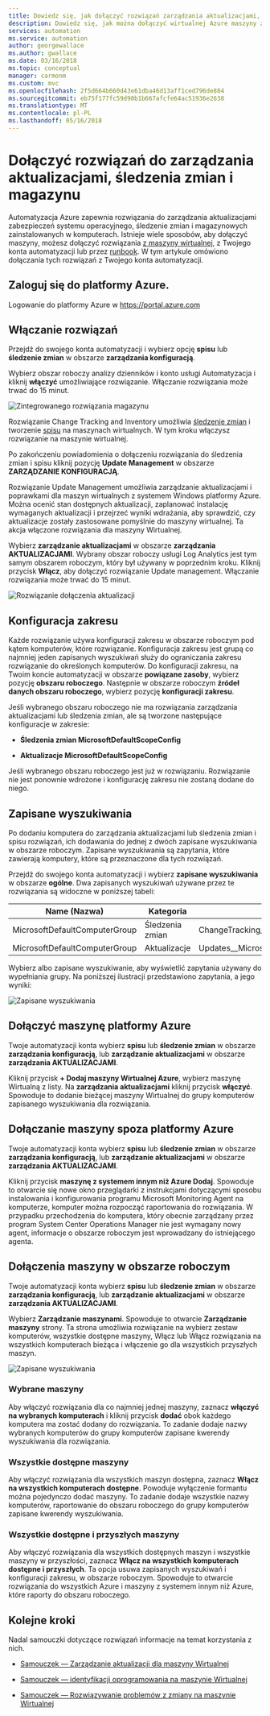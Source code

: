 ```yaml
---
title: Dowiedz się, jak dołączyć rozwiązań zarządzania aktualizacjami, śledzenia zmian i spisu w usłudze Automatyzacja Azure
description: Dowiedz się, jak można dołączyć wirtualnej Azure maszyny z rozwiązań zarządzania aktualizacjami, śledzenia zmian i magazynu, które są częścią usługi Automatyzacja Azure
services: automation
ms.service: automation
author: georgewallace
ms.author: gwallace
ms.date: 03/16/2018
ms.topic: conceptual
manager: carmonm
ms.custom: mvc
ms.openlocfilehash: 2f5d664b660d43e61dba46d13aff1ced796de884
ms.sourcegitcommit: eb75f177fc59d90b1b667afcfe64ac51936e2638
ms.translationtype: MT
ms.contentlocale: pl-PL
ms.lasthandoff: 05/16/2018
---
```

# <a name="onboard-update-management-change-tracking-and-inventory-solutions"></a>Dołączyć rozwiązań do zarządzania aktualizacjami, śledzenia zmian i magazynu

Automatyzacja Azure zapewnia rozwiązania do zarządzania aktualizacjami zabezpieczeń systemu operacyjnego, śledzenie zmian i magazynowych zainstalowanych w komputerach. Istnieje wiele sposobów, aby dołączyć maszyny, możesz dołączyć rozwiązania [z maszyny wirtualnej](automation-onboard-solutions-from-vm.md), z Twojego konta automatyzacji lub przez [runbook](automation-onboard-solutions.md). W tym artykule omówiono dołączania tych rozwiązań z Twojego konta automatyzacji.

## <a name="log-in-to-azure"></a>Zaloguj się do platformy Azure.

Logowanie do platformy Azure w https://portal.azure.com

## <a name="enable-solutions"></a>Włączanie rozwiązań

Przejdź do swojego konta automatyzacji i wybierz opcję **spisu** lub **śledzenie zmian** w obszarze **zarządzania konfiguracją**.

Wybierz obszar roboczy analizy dzienników i konto usługi Automatyzacja i kliknij **włączyć** umożliwiające rozwiązanie. Włączanie rozwiązania może trwać do 15 minut.

![Zintegrowanego rozwiązania magazynu](media/automation-onboard-solutions-from-automation-account/onboardsolutions.png)

Rozwiązanie Change Tracking and Inventory umożliwia [śledzenie zmian](automation-vm-change-tracking.md) i tworzenie [spisu](automation-vm-inventory.md) na maszynach wirtualnych. W tym kroku włączysz rozwiązanie na maszynie wirtualnej.

Po zakończeniu powiadomienia o dołączeniu rozwiązania do śledzenia zmian i spisu kliknij pozycję **Update Management** w obszarze **ZARZĄDZANIE KONFIGURACJĄ**.

Rozwiązanie Update Management umożliwia zarządzanie aktualizacjami i poprawkami dla maszyn wirtualnych z systemem Windows platformy Azure. Można ocenić stan dostępnych aktualizacji, zaplanować instalację wymaganych aktualizacji i przejrzeć wyniki wdrażania, aby sprawdzić, czy aktualizacje zostały zastosowane pomyślnie do maszyny wirtualnej. Ta akcja włączone rozwiązania dla maszyny Wirtualnej.

Wybierz **zarządzanie aktualizacjami** w obszarze **zarządzania AKTUALIZACJAMI**. Wybrany obszar roboczy usługi Log Analytics jest tym samym obszarem roboczym, który był używany w poprzednim kroku. Kliknij przycisk **Włącz**, aby dołączyć rozwiązanie Update management. Włączanie rozwiązania może trwać do 15 minut.

![Rozwiązanie dołączenia aktualizacji](media/automation-onboard-solutions-from-automation-account/onboardsolutions2.png)

## <a name="scope-configuration"></a>Konfiguracja zakresu

Każde rozwiązanie używa konfiguracji zakresu w obszarze roboczym pod kątem komputerów, które rozwiązanie. Konfiguracja zakresu jest grupą co najmniej jeden zapisanych wyszukiwań służy do ograniczania zakresu rozwiązanie do określonych komputerów. Do konfiguracji zakresu, na Twoim koncie automatyzacji w obszarze **powiązane zasoby**, wybierz pozycję **obszaru roboczego**. Następnie w obszarze roboczym **źródeł danych obszaru roboczego**, wybierz pozycję **konfiguracji zakresu**.

Jeśli wybranego obszaru roboczego nie ma rozwiązania zarządzania aktualizacjami lub śledzenia zmian, ale są tworzone następujące konfiguracje w zakresie:

* **Śledzenia zmian MicrosoftDefaultScopeConfig**

* **Aktualizacje MicrosoftDefaultScopeConfig**

Jeśli wybranego obszaru roboczego jest już w rozwiązaniu. Rozwiązanie nie jest ponownie wdrożone i konfigurację zakresu nie zostaną dodane do niego.

## <a name="saved-searches"></a>Zapisane wyszukiwania

Po dodaniu komputera do zarządzania aktualizacjami lub śledzenia zmian i spisu rozwiązań, ich dodawania do jednej z dwóch zapisane wyszukiwania w obszarze roboczym. Zapisane wyszukiwania są zapytania, które zawierają komputery, które są przeznaczone dla tych rozwiązań.

Przejdź do swojego konta automatyzacji i wybierz **zapisane wyszukiwania** w obszarze **ogólne**. Dwa zapisanych wyszukiwań używane przez te rozwiązania są widoczne w poniższej tabeli:

|Name (Nazwa)     |Kategoria  |Alias  |
|---------|---------|---------|
|MicrosoftDefaultComputerGroup     |  Śledzenia zmian       | ChangeTracking__MicrosoftDefaultComputerGroup        |
|MicrosoftDefaultComputerGroup     | Aktualizacje        | Updates__MicrosoftDefaultComputerGroup         |

Wybierz albo zapisane wyszukiwanie, aby wyświetlić zapytania używany do wypełniania grupy. Na poniższej ilustracji przedstawiono zapytania, a jego wyniki:

![Zapisane wyszukiwania](media/automation-onboard-solutions-from-automation-account/savedsearch.png)

## <a name="onboard-an-azure-machine"></a>Dołączyć maszynę platformy Azure

Twoje automatyzacji konta wybierz **spisu** lub **śledzenie zmian** w obszarze **zarządzania konfiguracją**, lub **zarządzanie aktualizacjami** w obszarze **zarządzania AKTUALIZACJAMI**.

Kliknij przycisk **+ Dodaj maszyny Wirtualnej Azure**, wybierz maszynę Wirtualną z listy. Na **zarządzania aktualizacjami** kliknij przycisk **włączyć**. Spowoduje to dodanie bieżącej maszyny Wirtualnej do grupy komputerów zapisanego wyszukiwania dla rozwiązania.

## <a name="onboard-a-non-azure-machine"></a>Dołączanie maszyny spoza platformy Azure

Twoje automatyzacji konta wybierz **spisu** lub **śledzenie zmian** w obszarze **zarządzania konfiguracją**, lub **zarządzanie aktualizacjami** w obszarze **zarządzania AKTUALIZACJAMI**.

Kliknij przycisk **maszynę z systemem innym niż Azure Dodaj**. Spowoduje to otwarcie się nowe okno przeglądarki z instrukcjami dotyczącymi sposobu instalowania i konfigurowania programu Microsoft Monitoring Agent na komputerze, komputer można rozpocząć raportowania do rozwiązania. W przypadku przechodzenia do komputera, który obecnie zarządzany przez program System Center Operations Manager nie jest wymagany nowy agent, informacje o obszarze roboczym jest wprowadzany do istniejącego agenta.

## <a name="onboard-machines-in-the-workspace"></a>Dołączenia maszyny w obszarze roboczym

Twoje automatyzacji konta wybierz **spisu** lub **śledzenie zmian** w obszarze **zarządzania konfiguracją**, lub **zarządzanie aktualizacjami** w obszarze **zarządzania AKTUALIZACJAMI**.

Wybierz **Zarządzanie maszynami**. Spowoduje to otwarcie **Zarządzanie maszyny** strony. Ta strona umożliwia rozwiązanie na wybierz zestaw komputerów, wszystkie dostępne maszyny, Włącz lub Włącz rozwiązania na wszystkich komputerach bieżąca i włączenie go dla wszystkich przyszłych maszyn.

![Zapisane wyszukiwania](media/automation-onboard-solutions-from-automation-account/managemachines.png)

### <a name="selected-machines"></a>Wybrane maszyny

Aby włączyć rozwiązania dla co najmniej jednej maszyny, zaznacz **włączyć na wybranych komputerach** i kliknij przycisk **dodać** obok każdego komputera ma zostać dodany do rozwiązania. To zadanie dodaje nazwy wybranych komputerów do grupy komputerów zapisane kwerendy wyszukiwania dla rozwiązania.

### <a name="all-available-machines"></a>Wszystkie dostępne maszyny

Aby włączyć rozwiązania dla wszystkich maszyn dostępna, zaznacz **Włącz na wszystkich komputerach dostępne**. Powoduje wyłączenie formantu można pojedynczo dodać maszyny. To zadanie dodaje wszystkie nazwy komputerów, raportowanie do obszaru roboczego do grupy komputerów zapisane kwerendy wyszukiwania.

### <a name="all-available-and-future-machines"></a>Wszystkie dostępne i przyszłych maszyny

Aby włączyć rozwiązania dla wszystkich dostępnych maszyn i wszystkie maszyny w przyszłości, zaznacz **Włącz na wszystkich komputerach dostępne i przyszłych**. Ta opcja usuwa zapisanych wyszukiwań i konfiguracji zakresu, w obszarze roboczym. Spowoduje to otwarcie rozwiązania do wszystkich Azure i maszyny z systemem innym niż Azure, które raporty do obszaru roboczego.

## <a name="next-steps"></a>Kolejne kroki

Nadal samouczki dotyczące rozwiązań informacje na temat korzystania z nich.

* [Samouczek — Zarządzanie aktualizacji dla maszyny Wirtualnej](automation-tutorial-update-management.md)

* [Samouczek — identyfikacji oprogramowania na maszynie Wirtualnej](automation-tutorial-installed-software.md)

* [Samouczek — Rozwiązywanie problemów z zmiany na maszynie Wirtualnej](automation-tutorial-troubleshoot-changes.md)